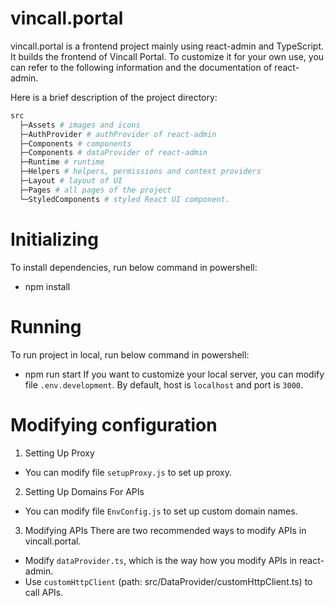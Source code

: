 # vincall.portal

vincall.portal is a frontend project mainly using react-admin and TypeScript. It builds the frontend of Vincall Portal. To customize it for your own use, you can refer to the following information and the documentation of react-admin.

Here is a brief description of the project directory:

```bash
src
  ├─Assets # images and icons
  ├─AuthProvider # authProvider of react-admin
  ├─Components # components
  ├─Components # dataProvider of react-admin
  ├─Runtime # runtime
  ├─Helpers # helpers, permissions and context providers
  ├─Layout # layout of UI
  ├─Pages # all pages of the project
  └─StyledComponents # styled React UI component.
```

# Initializing
To install dependencies, run below command in powershell:
  - npm install

# Running
To run project in local, run below command in powershell:
  - npm run start
If you want to customize your local server, you can modify file `.env.development`. By default, host is `localhost` and port is `3000`.

# Modifying configuration
1. Setting Up Proxy
  - You can modify file `setupProxy.js` to set up proxy.

2. Setting Up Domains For APIs
  - You can modify file `EnvConfig.js` to set up custom domain names.

3. Modifying APIs
  There are two recommended ways to modify APIs in vincall.portal. 
  - Modify `dataProvider.ts`, which is the way how you modify APIs in react-admin.
  - Use `customHttpClient` (path: src/DataProvider/customHttpClient.ts) to call APIs.